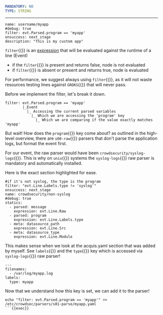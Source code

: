 ```yaml
MANDATORY: NO
TYPE: STRING
```
---
```yaml{3}
name: username/myapp
#debug: true
filter: evt.Parsed.program == 'myapp'
onsuccess: next_stage
description: "This is my custom app"
```

`filter`{{}} is an [expression](https://github.com/antonmedv/expr/blob/master/docs/Language-Definition.md) that will be evaluated against the runtime of a line (Event)

- if the `filter`{{}} is present and returns false, node is not evaluated
- if `filter`{{}} is absent or present and returns true, node is evaluated

For performance, we suggest always using `filter`{{}}, as it will not waste resources testing lines against `GROKS`{{}} that will never pass.

Before we implement the filter, let's break it down.

```
filter: evt.Parsed.program == 'myapp'
        |_Event
          |_ Accessing the current parsed variables
            |_ Which we are accessing the 'program' key
              |_ Which we are comparing if the value exactly matches 'myapp'
```

But wait! How does the `program`{{}} key come about? as outlined in the high-level overview, there are `s00-raw`{{}} parsers that don't parse the application logs, but format the event first.

For our event, the raw parser would have been `crowdsecurity/syslog-logs`{{}}. This is why on `unix`{{}} systems the `syslog-logs`{{}} raw parser is mandatory and automatically installed.

Here is the exact section highlighted for ease.

```yaml{9,10}
#if it's not syslog, the type is the program
filter: "evt.Line.Labels.type != 'syslog'"
onsuccess: next_stage
name: crowdsecurity/non-syslog
#debug: true
statics:
  - parsed: message
    expression: evt.Line.Raw
  - parsed: program
    expression: evt.Line.Labels.type
  - meta: datasource_path
    expression: evt.Line.Src
  - meta: datasource_type
    expression: evt.Line.Module
```

This makes sense when we look at the acquis.yaml section that was added by myself. See `labels`{{}} and the `type`{{}} key which is accessed via `syslog-logs`{{}} raw parser!

```yaml{4,5}
---
filenames:
  - /var/log/myapp.log
labels:
  type: myapp
```

Now that we understand how this key is set, we can add it to the parser!
```
echo "filter: evt.Parsed.program == 'myapp'" >> /etc/crowdsec/parsers/s01-parse/myapp.yaml
```{{exec}}
